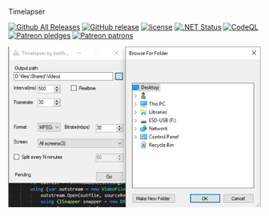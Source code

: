 Timelapser


[![Github All Releases](https://img.shields.io/github/downloads/kasthack-archive/kasthack.timelapser/total.svg)](https://github.com/kasthack-archive/kasthack.timelapser/releases/latest)
[![GitHub release](https://img.shields.io/github/release/kasthack-archive/kasthack.timelapser.svg)](https://github.com/kasthack-archive/kasthack.timelapser/releases/latest)
[![license](https://img.shields.io/github/license/kasthack-archive/kasthack.timelapser.svg)](LICENSE)
[![.NET Status](https://github.com/kasthack-archive/kasthack.timelapser/workflows/.NET/badge.svg)](https://github.com/kasthack-archive/kasthack.timelapser/actions?query=workflow%3A.NET)
[![CodeQL](https://github.com/kasthack-archive/kasthack.timelapser/workflows/CodeQL/badge.svg)](https://github.com/kasthack-archive/kasthack.timelapser/actions?query=workflow%3ACodeQL)
[![Patreon pledges](https://img.shields.io/endpoint.svg?url=https%3A%2F%2Fshieldsio-patreon.vercel.app%2Fapi%3Fusername%3Dkasthack%26type%3Dpledges&style=flat)](https://patreon.com/kasthack)
[![Patreon patrons](https://img.shields.io/endpoint.svg?url=https%3A%2F%2Fshieldsio-patreon.vercel.app%2Fapi%3Fusername%3Dkasthack%26type%3Dpatrons&style=flat)](https://patreon.com/kasthack)

![Screenshot](img/screenshot.png)
